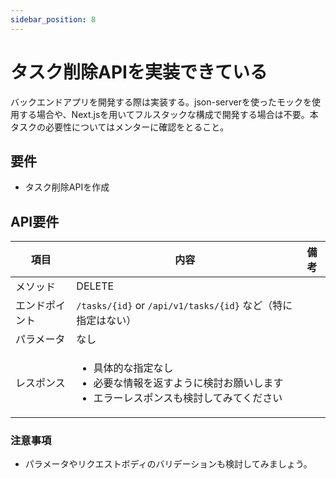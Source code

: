 ```yaml
---
sidebar_position: 8
---
```


# タスク削除APIを実装できている

バックエンドアプリを開発する際は実装する。json-serverを使ったモックを使用する場合や、Next.jsを用いてフルスタックな構成で開発する場合は不要。本タスクの必要性についてはメンターに確認をとること。

## 要件

- タスク削除APIを作成

## API要件

|項目| 内容                                                                                 |備考|
| ---- |------------------------------------------------------------------------------------| ---- |
|メソッド| DELETE                                                                             ||
|エンドポイント| `/tasks/{id}` or `/api/v1/tasks/{id}` など（特に指定はない）                                  ||
|パラメータ| なし                                                                                 |||
|レスポンス| <ul><li>具体的な指定なし</li><li>必要な情報を返すように検討お願いします</li><li>エラーレスポンスも検討してみてください</li></ul> |

### 注意事項

- パラメータやリクエストボディのバリデーションも検討してみましょう。

